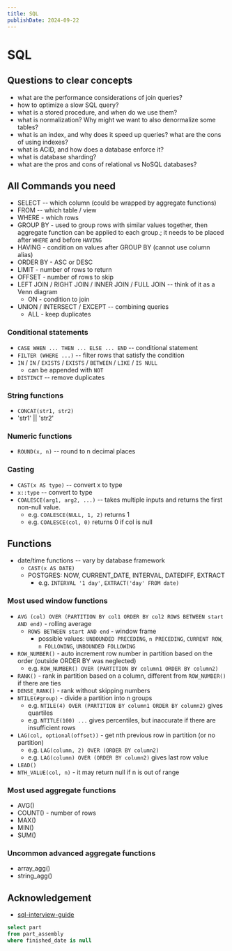 ```yaml
---
title: SQL
publishDate: 2024-09-22
---
```


# SQL

## Questions to clear concepts

- what are the performance considerations of join queries?
- how to optimize a slow SQL query?
- what is a stored procedure, and when do we use them?
- what is normalization? Why might we want to also denormalize some tables?
- what is an index, and why does it speed up queries? what are the cons of using indexes?
- what is ACID, and how does a database enforce it?
- what is database sharding?
- what are the pros and cons of relational vs NoSQL databases?

## All Commands you need

- SELECT -- which column (could be wrapped by aggregate functions)
- FROM -- which table / view
- WHERE - which rows
- GROUP BY - used to group rows with similar values together, then aggregate function can be applied to each group.; it needs to be placed after `WHERE` and before `HAVING`
- HAVING - condition on values after GROUP BY (cannot use column alias)
- ORDER BY - ASC or DESC
- LIMIT - number of rows to return
- OFFSET - number of rows to skip
- LEFT JOIN / RIGHT JOIN / INNER JOIN / FULL JOIN -- think of it as a Venn diagram
  - ON - condition to join
- UNION / INTERSECT / EXCEPT -- combining queries
  - ALL - keep duplicates

### Conditional statements

- `CASE WHEN ... THEN ... ELSE ... END` -- conditional statement
- `FILTER (WHERE ...)` -- filter rows that satisfy the condition
- `IN` / `IN` / `EXISTS` / `EXISTS` / `BETWEEN` / `LIKE` / `IS NULL`
  - can be appended with `NOT`
- `DISTINCT` -- remove duplicates

### String functions

- `CONCAT(str1, str2)`
- 'str1' || 'str2'

### Numeric functions

- `ROUND(x, n)` -- round to n decimal places

### Casting

- `CAST(x AS type)` -- convert x to type
- `x::type` -- convert to type
- `COALESCE(arg1, arg2, ...)` -- takes multiple inputs and returns the first non-null value.
  - e.g. `COALESCE(NULL, 1, 2)` returns 1
  - e.g. `COALESCE(col, 0)` returns 0 if col is null

## Functions

- date/time functions -- vary by database framework
  - `CAST(x AS DATE)`
  - POSTGRES: NOW, CURRENT_DATE, INTERVAL, DATEDIFF, EXTRACT
    - e.g. `INTERVAL '1 day'`, `EXTRACT('day' FROM date)`

### Most used window functions

- `AVG (col) OVER (PARTITION BY col1 ORDER BY col2 ROWS BETWEEN start AND end)` - rolling average
  - `ROWS BETWEEN start AND end` - window frame
    - possible values: `UNBOUNDED PRECEDING`, `n PRECEDING`, `CURRENT ROW`, `n FOLLOWING`, `UNBOUNDED FOLLOWING`
- `ROW_NUMBER()` - auto increment row number in partition based on the order (outside ORDER BY was neglected)
  - e.g. `ROW_NUMBER() OVER (PARTITION BY column1 ORDER BY column2)`
- `RANK()` - rank in partition based on a column, different from `ROW_NUMBER()` if there are ties
- `DENSE_RANK()` - rank without skipping numbers
- `NTILE(#group)` - divide a partition into n groups
  - e.g. `NTILE(4) OVER (PARTITION BY column1 ORDER BY column2)` gives quartiles
  - e.g. `NTITLE(100) ...` gives percentiles, but inaccurate if there are insufficient rows
- `LAG(col, optional(offset))` - get nth previous row in partition (or no partition)
  - e.g. `LAG(column, 2) OVER (ORDER BY column2)`
  - e.g. `LAG(column) OVER (ORDER BY column2)` gives last row value
- `LEAD()`
- `NTH_VALUE(col, n)` - it may return null if n is out of range

### Most used aggregate functions

- AVG()
- COUNT() - number of rows
- MAX()
- MIN()
- SUM()

### Uncommon advanced aggregate functions

- array_agg()
- string_agg()

## Acknowledgement

- [sql-interview-guide](https://datalemur.com/blog/sql-interview-guide)

```sql
select part
from part_assembly
where finished_date is null
```
